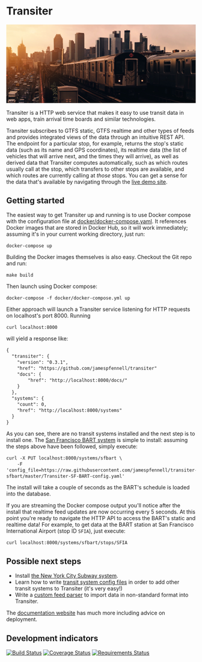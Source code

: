 
# Transiter

[![7 train in Queens, New York, United States](7-train-in-queens-new-york.jpg "Photo by Luca Bravo")](https://unsplash.com/@lucabravo)

Transiter is a HTTP web service that makes it easy to use 
transit data in web apps, train arrival time boards and similar technologies.

Transiter subscribes to GTFS static, GTFS realtime and other types of feeds
    and provides integrated views of the data through an intuitive REST API.
The endpoint for a particular stop, for example,
    returns the stop's static data (such as its name and GPS coordinates),
    its realtime data (the list of vehicles that will arrive next,
        and the times they will arrive),
    as well as derived data that Transiter computes automatically,
        such as which routes usually call at the stop,
        which transfers to other stops are available,
        and which routes are currently calling at *those* stops.
You can get a sense for the data that's available by navigating through the 
    [live demo site](https://demo.transiter.io).
        

## Getting started

The easiest way to get Transiter up and running is to
use Docker compose with the configuration file at 
[docker/docker-compose.yaml](https://raw.githubusercontent.com/jamespfennell/transiter/master/docker/docker-compose.yml). It references Docker images
that are stored in Docker Hub, so it will work immediately;
assuming it's in your current working directory, just run:

    docker-compose up

Building the Docker images themselves is also easy.
Checkout the Git repo and run:

    make build
    
Then launch using Docker compose:

    docker-compose -f docker/docker-compose.yml up
    
Either approach will launch a Transiter service
listening for HTTP requests on localhost's port 8000.
Running

    curl localhost:8000
    
will yield a response like:

    {
      "transiter": {
        "version": "0.3.1",
        "href": "https://github.com/jamespfennell/transiter"
        "docs": {
            "href": "http://localhost:8000/docs/"
        }
      },
      "systems": {
        "count": 0,
        "href": "http://localhost:8000/systems"
      }
    }
    
As you can see, there are no transit systems installed and the 
next step is to install one.
The [San Francisco BART system](https://github.com/jamespfennell/transiter-sfbart)
 is simple to install:
assuming the steps above have been followed, simply execute:

    curl -X PUT localhost:8000/systems/sfbart \
        -F 'config_file=https://raw.githubusercontent.com/jamespfennell/transiter-sfbart/master/Transiter-SF-BART-config.yaml'

The install will take a couple of seconds as the BART's 
schedule is loaded into the database.

If you are streaming the Docker compose 
output you'll notice after the install
 that realtime feed updates are now occurring every 5 seconds.
At this point you're ready to navigate the HTTP API to
access the BART's static and realtime data!
For example, to get data at the BART station
at San Francisco International Airport (stop ID `SFIA`), just execute:

    curl localhost:8000/systems/sfbart/stops/SFIA
        

## Possible next steps

- Install [the New York City Subway system](https://github.com/jamespfennell/transiter-nycsubway).
- Learn how to write [transit system config files](https://docs.transiter.io/docs/systems/) in order to add other transit systems to Transiter (it's very easy!)
- Write a [custom feed parser](https://docs.transiter.io/docs/feedparsers/) to import data in non-standard format into Transiter.
    
The [documentation website](https://docs.transiter.io) has much more
including advice on deployment.

## Development indicators

[![Build Status](https://travis-ci.org/jamespfennell/transiter.svg?branch=master)](https://travis-ci.org/jamespfennell/transiter)
[![Coverage Status](https://coveralls.io/repos/github/jamespfennell/transiter/badge.svg?branch=master&service=github)](https://coveralls.io/github/jamespfennell/transiter?branch=master) 
[![Requirements Status](https://requires.io/github/jamespfennell/transiter/requirements.svg?branch=master)](https://requires.io/github/jamespfennell/transiter/requirements/?branch=master)

